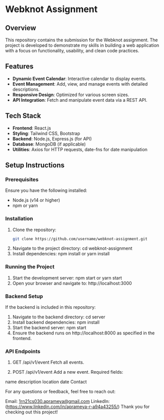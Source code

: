 # Webknot Assignment

## Overview

This repository contains the submission for the Webknot assignment. The project is developed to demonstrate my skills in building a web application with a focus on functionality, usability, and clean code practices.

## Features

- **Dynamic Event Calendar**: Interactive calendar to display events.
- **Event Management**: Add, view, and manage events with detailed descriptions.
- **Responsive Design**: Optimized for various screen sizes.
- **API Integration**: Fetch and manipulate event data via a REST API.

## Tech Stack

- **Frontend**: React.js
- **Styling**: Tailwind CSS, Bootstrap
- **Backend**: Node.js, Express.js (for API)
- **Database**: MongoDB (if applicable)
- **Utilities**: Axios for HTTP requests, date-fns for date manipulation

## Setup Instructions

### Prerequisites

Ensure you have the following installed:
- Node.js (v14 or higher)
- npm or yarn

### Installation

1. Clone the repository:
   ```bash
   git clone https://github.com/username/webknot-assignment.git

2. Navigate to the project directory:
cd webknot-assignment
3. Install dependencies:
npm install
or
yarn install
### Running the Project
1. Start the development server:
npm start
or
yarn start
2. Open your browser and navigate to:
http://localhost:3000
### Backend Setup
If the backend is included in this repository:

1. Navigate to the backend directory:
cd server
2. Install backend dependencies:
npm install
3. Start the backend server:
npm start
4. Ensure the backend runs on http://localhost:8000 as specified in the frontend.
### API Endpoints

1. GET /api/v1/event
Fetch all events.

2. POST /api/v1/event
Add a new event.
Required fields:

name
description
location
date
Contact

For any questions or feedback, feel free to reach out:

Email: 1rn21cs030.aprameya@gmail.com
LinkedIn:(https://www.linkedin.com/in/aprameya-r-a94a43255/)
Thank you for checking out this project!


